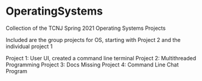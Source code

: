 # OperatingSystems
Collection of the TCNJ Spring 2021 Operating Systems Projects

Included are the group projects for OS, starting with Project 2 and the individual project 1

Project 1: User UI, created a command line terminal
Project 2: Multithreaded Programming
Project 3: Docs Missing
Project 4: Command Line Chat Program
